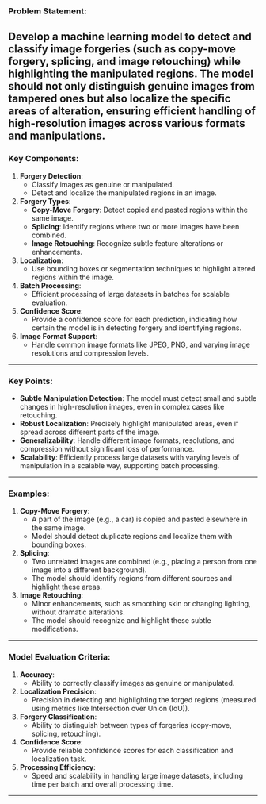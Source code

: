 ### Problem Statement:
Develop a machine learning model to detect and classify image forgeries (such as copy-move forgery, splicing, and image retouching) while highlighting the manipulated regions. The model should not only distinguish genuine images from tampered ones but also localize the specific areas of alteration, ensuring efficient handling of high-resolution images across various formats and manipulations.
---
### Key Components:
1. **Forgery Detection**:
   - Classify images as genuine or manipulated.
   - Detect and localize the manipulated regions in an image.
2. **Forgery Types**:
   - **Copy-Move Forgery**: Detect copied and pasted regions within the same image.
   - **Splicing**: Identify regions where two or more images have been combined.
   - **Image Retouching**: Recognize subtle feature alterations or enhancements.
3. **Localization**:
   - Use bounding boxes or segmentation techniques to highlight altered regions within the image.
4. **Batch Processing**:
   - Efficient processing of large datasets in batches for scalable evaluation.
5. **Confidence Score**:
   - Provide a confidence score for each prediction, indicating how certain the model is in detecting forgery and identifying regions.
6. **Image Format Support**:
   - Handle common image formats like JPEG, PNG, and varying image resolutions and compression levels.
---
### Key Points:
- **Subtle Manipulation Detection**: The model must detect small and subtle changes in high-resolution images, even in complex cases like retouching.
- **Robust Localization**: Precisely highlight manipulated areas, even if spread across different parts of the image.
- **Generalizability**: Handle different image formats, resolutions, and compression without significant loss of performance.
- **Scalability**: Efficiently process large datasets with varying levels of manipulation in a scalable way, supporting batch processing.
---
### Examples:
1. **Copy-Move Forgery**:
   - A part of the image (e.g., a car) is copied and pasted elsewhere in the same image.
   - Model should detect duplicate regions and localize them with bounding boxes.
2. **Splicing**:
   - Two unrelated images are combined (e.g., placing a person from one image into a different background).
   - The model should identify regions from different sources and highlight these areas.
3. **Image Retouching**:
   - Minor enhancements, such as smoothing skin or changing lighting, without dramatic alterations.
   - The model should recognize and highlight these subtle modifications.
---
### Model Evaluation Criteria:
1. **Accuracy**:
   - Ability to correctly classify images as genuine or manipulated.
2. **Localization Precision**:
   - Precision in detecting and highlighting the forged regions (measured using metrics like Intersection over Union (IoU)).
3. **Forgery Classification**:
   - Ability to distinguish between types of forgeries (copy-move, splicing, retouching).
4. **Confidence Score**:
   - Provide reliable confidence scores for each classification and localization task.
5. **Processing Efficiency**:
   - Speed and scalability in handling large image datasets, including time per batch and overall processing time.
---
